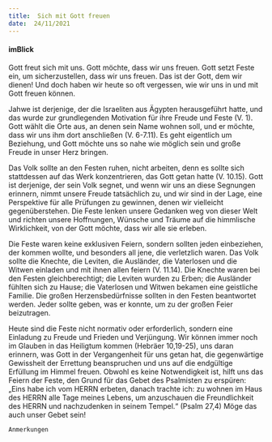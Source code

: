 ```yaml
---
title:  Sich mit Gott freuen
date:  24/11/2021
---
```


#### imBlick

Gott freut sich mit uns. Gott möchte, dass wir uns freuen. Gott setzt Feste ein, um sicherzustellen, dass wir uns freuen. Das ist der Gott, dem wir dienen! Und doch haben wir heute so oft vergessen, wie wir uns in und mit Gott freuen können.

Jahwe ist derjenige, der die Israeliten aus Ägypten herausgeführt hatte, und das wurde zur grundlegenden Motivation für ihre Freude und Feste (V. 1). Gott wählt die Orte aus, an denen sein Name wohnen soll, und er möchte, dass wir uns ihm dort anschließen (V. 6-7.11). Es geht eigentlich um Beziehung, und Gott möchte uns so nahe wie möglich sein und große Freude in unser Herz bringen.

Das Volk sollte an den Festen ruhen, nicht arbeiten, denn es sollte sich stattdessen auf das Werk konzentrieren, das Gott getan hatte (V. 10.15). Gott ist derjenige, der sein Volk segnet, und wenn wir uns an diese Segnungen erinnern, nimmt unsere Freude tatsächlich zu, und wir sind in der Lage, eine Perspektive für alle Prüfungen zu gewinnen, denen wir vielleicht gegenüberstehen. Die Feste lenken unsere Gedanken weg von dieser Welt und richten unsere Hoffnungen, Wünsche und Träume auf die himmlische Wirklichkeit, von der Gott möchte, dass wir alle sie erleben.

Die Feste waren keine exklusiven Feiern, sondern sollten jeden einbeziehen, der kommen wollte, und besonders all jene, die verletzlich waren. Das Volk sollte die Knechte, die Leviten, die Ausländer, die Vaterlosen und die Witwen einladen und mit ihnen allen feiern (V. 11.14). Die Knechte waren bei den Festen gleichberechtigt; die Leviten wurden zu Erben; die Ausländer fühlten sich zu Hause; die Vaterlosen und Witwen bekamen eine geistliche Familie. Die großen Herzensbedürfnisse sollten in den Festen beantwortet werden. Jeder sollte geben, was er konnte, um zu der großen Feier beizutragen.

Heute sind die Feste nicht normativ oder erforderlich, sondern eine Einladung zu Freude und Frieden und Verjüngung. Wir können immer noch im Glauben in das Heiligtum kommen (Hebräer 10,19-25), uns daran erinnern, was Gott in der Vergangenheit für uns getan hat, die gegenwärtige Gewissheit der Errettung beanspruchen und uns auf die endgültige Erfüllung im Himmel freuen. Obwohl es keine Notwendigkeit ist, hilft uns das Feiern der Feste, den Grund für das Gebet des Psalmisten zu erspüren: „Eins habe ich vom HERRN erbeten, danach trachte ich: zu wohnen im Haus des HERRN alle Tage meines Lebens, um anzuschauen die Freundlichkeit des HERRN und nachzudenken in seinem Tempel.“ (Psalm 27,4) Möge das auch unser Gebet sein!

`Anmerkungen`
